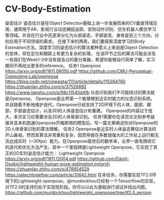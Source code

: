 # CV-Body-Estimation
姿态估计
姿态估计是在Object Detection基础上进一步发展而来的CV垂直领域应用，通常用于AR、影视行业动态捕捉追踪、安防动作识别、仿生机器人模仿学习等领域。并且在行业中还逐渐分化为头部姿态、手部姿态、身体姿态三个方向，分别应用于不同领域的需求。
在接下来的两周，我们要探索深度学习的Body Estimation方法。深度学习的姿态估计的算法某种意义上来说是Object Detection的变体，但在定位和跟踪上有更为复杂的处理。
在该环节之后的算法可能会涉及一些我们在Week1-2中没有提及过的基分类器，希望你能够自行简单了解，实习期间不再给出更多的reference。
任务1
Openpose
https://arxiv.org/pdf/1611.08050.pdf
https://github.com/CMU-Perceptual-Computing-Lab/openpose
https://blog.csdn.net/cjnewstar111/article/details/115284760
https://zhuanlan.zhihu.com/p/37526892
https://www.jianshu.com/p/98c11545d4fb
仪态识别我们不可能绕过的算法就是Openpose。
Openpose是业界第一个能够做到近实时能力的仪态识别系统，并且随着不断地维护迭代，Openpose已经支持了2D环境下的人体、面部、脚部、手部姿态估计，以及3D的人体姿态估计和重建。
Openpose的内容过于庞大，本次实习仅需要涉及2D的人体骨架识别。
任务1需要你在读完论文和参考链接并且本机跑通Openpose开箱即用的模型后，写一篇文章阐述你对Openpose的2D人体骨架识别的算法理解。
任务2
Openpose是近实时人体姿态赛估计算法的开山鼻祖，然而其算法非常重和复杂，因而导致在多数很强大的工作站上运行都无法达成实时（~30fps）能力。在Openpose面世后的数年来，业界一直有围绕它的迭代和优化方法产生。其中一个里程碑是Lightweight Openpose，它实现了真正的2D实时姿态估计能力：
Lightweight Openpose
https://arxiv.org/pdf/1811.12004.pdf
https://github.com/Daniil-Osokin/lightweight-human-pose-estimation.pytorch
https://zhuanlan.zhihu.com/p/478854529
https://aitechtogether.com/article/31642.html
在本任务，你需要实现TF2.0环境下的Lightweight openpose。@murdockhou已经有一个Tensorflow的实现，对TF2.0的支持仍处于实现性阶段。你可以以此为基础进行调试并找出问题。
https://github.com/murdockhou/lightweight_openpose/tree/tf2.0_version
